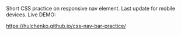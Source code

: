Short CSS practice on responsive nav element.
Last update for mobile devices.
Live DEMO:

https://hulchenko.github.io/css-nav-bar-practice/
